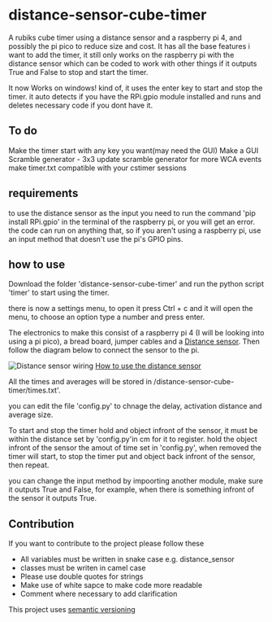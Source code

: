 # distance-sensor-cube-timer

A rubiks cube timer using a distance sensor and a raspberry pi 4, and possibly the pi pico to reduce size and cost. It has all the base features i want to add the timer, it still only works on the raspberry pi with the distance sensor which can be coded to work with other things if it outputs True and False to stop and start the timer.

It now Works on windows! kind of, it uses the enter key to start and stop the timer. it auto detects if you have the RPi.gpio module installed and runs and deletes necessary code if you dont have it.

## To do
Make the timer start with any key you want(may need the GUI)
Make a GUI
Scramble generator - 3x3
update scramble generator for more WCA events
make timer.txt compatible with your cstimer sessions

## requirements

to use the distance sensor as the input you need to run the command 'pip install RPi.gpio' in the terminal of the raspberry pi, or you will get an error. 
the code can run on anything that, so if you aren't using a raspberry pi, use an input method that doesn't use the pi's GPIO pins.

## how to use

Download the folder 'distance-sensor-cube-timer' and run the python script 'timer' to start using the timer.

there is now a settings menu, to open it press Ctrl + c and it will open the menu, to choose an option type a number and press enter.

The electronics to make this consist of a raspberry pi 4 (I will be looking into using a pi pico), a bread board, jumper cables and a 
[Distance sensor](https://thepihut.com/products/ultrasonic-distance-sensor-hcsr04?variant=1054704288&currency=GBP&utm_medium=product_sync&utm_source=google&utm_content).
Then follow the diagram below to connect the sensor to the pi.

![Distance sensor wiring](https://tutorials-raspberrypi.de/wp-content/uploads/2014/05/ultraschall_Steckplatine.png)
[How to use the distance sensor](https://tutorials-raspberrypi.com/raspberry-pi-ultrasonic-sensor-hc-sr04/)

All the times and averages will be stored in /distance-sensor-cube-timer/times.txt'.

you can edit the file 'config.py' to chnage the delay, activation distance and average size.

To start and stop the timer hold and object infront of the sensor, it must be within the distance set by 'config.py'in cm for it to register. hold the object
infront of the sensor the amout of time set in 'config.py', when removed the timer will start, to stop the timer put and object back infront of the sensor, then repeat.

you can change the input method by impoorting another module, make sure it outputs True and False, for example, when there is something infront of the sensor it outputs True.

## Contribution

If you want to contribute to the project please follow these

* All variables must be written in snake case e.g. distance_sensor
* classes must be writen in camel case
* Please use double quotes for strings
* Make use of white sapce to make code more readable
* Comment where necessary to add clarification

This project uses [semantic versioning](https://semver.org/)
